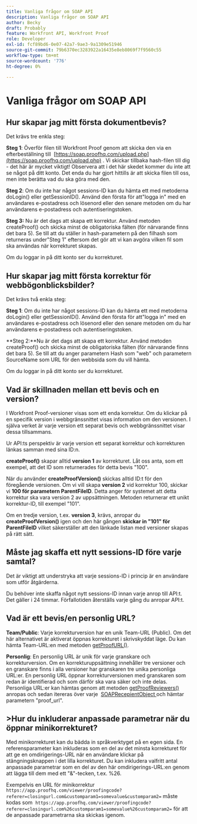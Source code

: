 ```yaml
---
title: Vanliga frågor om SOAP API
description: Vanliga frågor om SOAP API
author: Becky
draft: Probably
feature: Workfront API, Workfront Proof
role: Developer
exl-id: fcf89bd6-0e07-42a7-9ae3-9a1309e51946
source-git-commit: 79b6370ec3283922a16435e8eb8069f7f9560c55
workflow-type: tm+mt
source-wordcount: '776'
ht-degree: 0%

---
```


# Vanliga frågor om SOAP API

## Hur skapar jag mitt första dokumentbevis?

Det krävs tre enkla steg:

**Steg 1**: Överför filen till Workfront Proof genom att skicka den via en efterbeställning till  [https://soap.proofhq.com/upload.php](https://soap.proofhq.com/upload.php) . Vi skickar tillbaka hash-filen till dig - det här är mycket viktigt! Observera att i det här skedet kommer du inte att se något på ditt konto. Det enda du har gjort hittills är att skicka filen till oss, men inte berätta vad du ska göra med den.

**Steg 2**: Om du inte har något sessions-ID kan du hämta ett med metoderna doLogin() eller getSessionID(). Använd den första för att&quot;logga in&quot; med en användares e-postadress och lösenord eller den senare metoden om du har användarens e-postadress och autentiseringstoken.

**Steg 3:** Nu är det dags att skapa ett korrektur. Använd metoden createProof() och skicka minst de obligatoriska fälten (för närvarande finns det bara 5). Se till att du ställer in hash-parametern på den filhash som returneras under&quot;Steg 1&quot; eftersom det gör att vi kan avgöra vilken fil som ska användas när korrekturet skapas.

Om du loggar in på ditt konto ser du korrekturet.

## Hur skapar jag mitt första korrektur för webbögonblicksbilder?

Det krävs två enkla steg:

**Steg 1**: Om du inte har något sessions-ID kan du hämta ett med metoderna doLogin() eller getSessionID(). Använd den första för att&quot;logga in&quot; med en användares e-postadress och lösenord eller den senare metoden om du har användarens e-postadress och autentiseringstoken.

**Steg 2:**Nu är det dags att skapa ett korrektur. Använd metoden createProof() och skicka minst de obligatoriska fälten (för närvarande finns det bara 5). Se till att du anger parametern Hash som &quot;web&quot; och parametern SourceName som URL för den webbsida som du vill hämta.

Om du loggar in på ditt konto ser du korrekturet.

## Vad är skillnaden mellan ett bevis och en version?

I Workfront Proof-versioner visas som ett enda korrektur. Om du klickar på en specifik version i webbgränssnittet visas information om den versionen. I själva verket är varje version ett separat bevis och webbgränssnittet visar dessa tillsammans.

Ur API:ts perspektiv är varje version ett separat korrektur och korrekturen länkas samman med sina ID:n.

**createProof()** skapar alltid **version 1** av korrekturet. Låt oss anta, som ett exempel, att det ID som returnerades för detta bevis &quot;100&quot;.

När du använder **createProofVersion()** skickas alltid ID:t för den föregående versionen. Om vi vill skapa **version 2** vid korrektur 100, skickar vi **100 för parametern ParentFileID**. Detta anger för systemet att detta korrektur ska vara version 2 av uppsättningen. Metoden returnerar ett unikt korrektur-ID, till exempel &quot;101&quot;.

Om en tredje version, t.ex. **version 3**, krävs, anropar du **createProofVersion()** igen och den här gången **skickar in &quot;101&quot; för ParentFileID** vilket säkerställer att den länkade listan med versioner skapas på rätt sätt.

## Måste jag skaffa ett nytt sessions-ID före varje samtal?

Det är viktigt att understryka att varje sessions-ID i princip är en användare som utför åtgärderna. 

Du behöver inte skaffa något nytt sessions-ID innan varje anrop till API:t. Det gäller i 24 timmar. Förfallotiden återställs varje gång du anropar API:t.

## Vad är ett bevis/en personlig URL?

**Team/Public**: Varje korrekturversion har en unik Team-URL (Public). Om det här alternativet är aktiverat öppnas korrekturet i skrivskyddat läge. Du kan hämta Team-URL:en med metoden [getProofURL()](https://api.proofhq.com/home/proofs/getproofurl.html).

**Personlig**: En personlig URL är unik för varje granskare och korrekturversion. Om en korrekturuppsättning innehåller tre versioner och en granskare finns i alla versioner har granskaren tre unika personliga URL:er. En personlig URL öppnar korrekturversionen med granskaren som redan är identifierad och som därför ska vara säker och inte delas. Personliga URL:er kan hämtas genom att metoden [getProofReviewers()](https://api.proofhq.com/home/proofs/getproofreviewers.html) anropas och sedan itereras över varje  [ SOAPRecepientObject ](https://api.proofhq.com/home/objects/soaprecipientobject.html) och hämtar parametern &quot;proof_url&quot;.

## >Hur du inkluderar anpassade parametrar när du öppnar minikorrekturet?

Med minikorrekturet kan du bädda in språkverktyget på en egen sida. En referensparameter kan inkluderas som en del av det minsta korrekturet för att ge en omdirigerings-URL när en användare klickar på stängningsknappen i det lilla korrekturet. Du kan inkludera valfritt antal anpassade parametrar som en del av den här omdirigerings-URL:en genom att lägga till dem med ett &quot;&amp;&quot;-tecken, t.ex. %26.

Exempelvis en URL för minikorrektur
`https://app.proofhq.com/viewer/proofingcode?referer=closingurl.com&customparam1=somevalue&customparam2=` måste kodas som 
`https://app.proofhq.com/viewer/proofingcode?referer=closingurl.com%26customparam1=somevalue%26customparam2=` för att de anpassade parametrarna ska skickas igenom.


